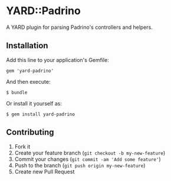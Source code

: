 # YARD::Padrino

A YARD plugin for parsing Padrino's controllers and helpers.

## Installation

Add this line to your application's Gemfile:

    gem 'yard-padrino'

And then execute:

    $ bundle

Or install it yourself as:

    $ gem install yard-padrino

## Contributing

1. Fork it
2. Create your feature branch (`git checkout -b my-new-feature`)
3. Commit your changes (`git commit -am 'Add some feature'`)
4. Push to the branch (`git push origin my-new-feature`)
5. Create new Pull Request

